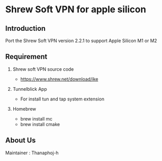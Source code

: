 # Shrew Soft VPN for apple silicon

## Introduction
Port the Shrew Soft VPN version 2.2.1 to support Apple Silicon M1 or M2

## Requirement
1. Shrew soft VPN source code
    - https://www.shrew.net/download/ike

2. Tunnelblick App 
    - For install tun and tap system extension
     
3. Homebrew
    - brew install mc
    - brew install cmake

## About Us
Maintainer : Thanaphoj-h